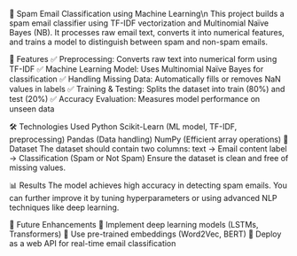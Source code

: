 📧 Spam Email Classification using Machine Learning\n
This project builds a spam email classifier using TF-IDF vectorization and Multinomial Naïve Bayes (NB). It processes raw email text, converts it into numerical features, and trains a model to distinguish between spam and non-spam emails.

🚀 Features
✅ Preprocessing: Converts raw text into numerical form using TF-IDF
✅ Machine Learning Model: Uses Multinomial Naïve Bayes for classification
✅ Handling Missing Data: Automatically fills or removes NaN values in labels
✅ Training & Testing: Splits the dataset into train (80%) and test (20%)
✅ Accuracy Evaluation: Measures model performance on unseen data

🛠️ Technologies Used
Python
Scikit-Learn (ML model, TF-IDF, preprocessing)
Pandas (Data handling)
NumPy (Efficient array operations)
📂 Dataset
The dataset should contain two columns:
text → Email content
label → Classification (Spam or Not Spam)
Ensure the dataset is clean and free of missing values.

📊 Results
The model achieves high accuracy in detecting spam emails. You can further improve it by tuning hyperparameters or using advanced NLP techniques like deep learning.

🔗 Future Enhancements
🔹 Implement deep learning models (LSTMs, Transformers)
🔹 Use pre-trained embeddings (Word2Vec, BERT)
🔹 Deploy as a web API for real-time email classification

